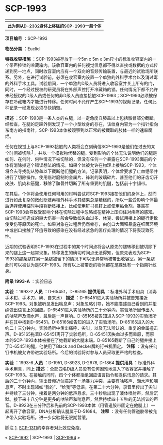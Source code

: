 # SCP-1993
                        



<table class='wiki-content-table'>
 <tr>
  <td colspan='2'
      rowspan='1' />
 </tr>
 <tr>
  <th colspan='2'
      rowspan='1'>
   <sup>&#27492;&#20026;&#21018;&#20174;D-2332&#36523;&#20307;&#19978;&#31227;&#38500;&#30340;SCP-1993&#19968;&#33324;&#20010;&#20307;</sup>
  </th>
 </tr>
</table>

**项目编号** ：SCP-1993

**物品分类** ：Euclid

**特殊收容措施** ：SCP-1993被存放于一个5m x 5m x 3m尺寸的标准收容室内的一个带声控锁的冷藏箱内。该收容室内的任何视觉信息都不得以直接或数据的方式传递到另一地点，同时收容室内应有一个双向的音频传输装置，与最近的试验场所联系。另外，在进行试验前，必须在收容室内设置一个单独的外科手术台以及消过毒的外科手术工具。试验期间，一个单独的D级人员将进入收容室并关上所有的门，同时，一个经过授权的研究员将在外部声控打开冷藏箱的锁。任何情况下都不允许未经授权的D级人员或任何的非D级人员直接接触SCP-1993；SCP-1993必须被保存在冷藏箱内才能进行转移。任何时间不允许产生SCP-1993的视频记录，任何此种记录一经发现必须尽快销毁。

**描述** ：SCP-1993是一条人类的右腿，以一定角度自膝盖以上包括髌骨部分截断。经检查，在腿的足踝外侧发现了一个小型纹身的存在，该纹身内容为一个指针指向东南方的指南针。SCP-1993本体被观察到以正常的被截取的肢体一样的速率腐烂。

任何在视觉上与SCP-1993接触的人类将会立刻确信SCP-1993是他们在过去的某个时间被切除<sup class='footnoteref'>
 <a shape='rect' class='footnoteref' id='footnoteref-1' href='javascript:;' onclick='WIKIDOT.page.utils.scrollToReference(&apos;footnote-1&apos;)'>1</a>
</sup>，并以一个模拟物代替的腿。受到影响的个体无法说明他们的腿是如何、在何时、何种情况下被切除的，但没有任何一个暴露在SCP-1993面前的个体有消除掉这个错误想法的情况。如果个体被允许在物理上接触SCP-1993，个体将会去寻找能从膝盖以下截断他们腿的方法。记录表明，个体曾要求了止血绷带并进行了切除操作，使用临时磨制的金属片、锋利的玻璃碎片、甚至他们的牙齿切开皮肤、肌肉和筋腱，移除了髌骨并切断了所有重要的肌腱，包括前十字韧带。

在其后，个体将会使用任何可用的材料尝试将SCP-1993接在他们的身体上，然而进行如此复杂的微创断肢再植外科手术其结果总是糟糕的，所以一些受影响个体最后选择使用临时手段将断肢接上，比如使用钉书机钉上或使用黏合剂。暴露在SCP-1993会导致受影响个体在切除过程中忽略或在精神上压抑住对疼痛的感知。由切除过程造成的巨大伤害一般会导致如失血过多、休克、尝试用接上的腿行走致使受伤等原因的死亡。如果对象在过程后仍然幸存，由创口大面积暴露在细菌环境中或创口接触了坏疽导致的感染在没有经过紧急的医疗处理的情况下将表现致死性。

近期的试验表明SCP-1993在过程中的某个时间点将会从原先的腿转移到被切除下来的腿上这一超常现象。转移发生的确切时间点无法得知，但原先表现为SCP-1993的那条腿在另一条腿被留下的情况下可以无异常地被带出收容室。另一条腿此时可以被认为是SCP-1993。所有以上被带走的物体都在足踝处有一个指南针纹身。

**附录 1993-A** ：实验日志

**实验** ：1993-2
**人员** ：D-65451，D-85165
**提供用具** ：标准外科手术用具（消毒手术钳、手术刀、碗、自来水）
**描述** ：D-65451进入实验场所并被告知接近SCP-1993。对象被听见发出喘息声；对象忽略引导，她不能描述自己看到的并拒绝做出语言上的回应。D-65451进入实验场所的二十分钟内，实验场所里传出人的咕哝声及滴水声，最后是一声巨响。D-85165被告知进入SCP-1993的实验场所并在其中找到D-65451。D-85165如告知的进入了实验场所。D-85165进入的大约二十三分钟内，实验场所中传出痛呼、尖叫，以及无法辨认的、重复的金属撞击声。D-85165拖着D-65451离开了实验场所，D-65451因失血过多而晕厥，而原本的SCP-1993本体被接在了她截断的大腿末端。D-85165截断了自己的腿并接上了D-65451的腿，他使用了Black and Decker牌的钉书机固定。
**注释** ：没有任何钉书机被允许带进实验场所。今后的试验将对参与人员采取更严格的检查。

**实验** ：1993-6
**人员** ：D-1951, D-8923, D-2678, D-1864
**提供用具** ：标准外科手术用具，同上
**描述** ：全部四名D级人员没有任何困难地进入了收容室并接触了SCP-1993。在接触的同时，四个个体都拒绝回应语言指令和提供讯息的请求。其后的二十分钟内，输出音频近似描述了一场暴力冲突，主要有咕哝声、滴水声和喘息声，不时出现诸如“我的”、“给我”等低语。在第二十六分钟，录音里传出了尖叫并持续了三分钟，接着是两分钟的低声恳求，三十秒后出现了液体喷射声，然后沉默。接下来十八分钟是更多的咕哝声和喘息声，然后持续四十五秒的无法辨认的声音。D-8923在三分钟后和先前的SCP-1993本体（用管道胶带固定在他腿上）一起离开了收容室。DNA分析确认腿属于D-51684。
**注释** ：没有任何管道胶带被允许带入实验场所，进一步实验将无限期暂缓。


脚注
<a shape='rect' href='javascript:;' onclick='WIKIDOT.page.utils.scrollToReference(&apos;footnoteref-1&apos;)'>1</a>. <a shape='rect' class='newpage' href='/scp-1311'>SCP-1311</a>的幸存者对此效应免疫。



« [SCP-1992](/scp-1992) | SCP-1993 | [SCP-1994](/scp-1994) »





                    